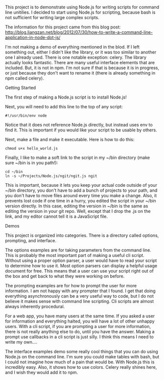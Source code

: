 This project is to demonstrate using Node.js for writing scripts for command line unitilies. I decided to start using Node.js for scripting, because bash is not sufficient for writing large complex scripts.

The information for this project came from this blog post: http://blog.liangzan.net/blog/2012/07/30/how-to-write-a-command-line-application-in-node-dot-js/

I'm not making a demo of everything mentioned in the blod. If I left something out, either I didn't like the library, or it was too similar to another one I already used. There is one notable exception: celery. The library actually looks fantastic. There are many useful interface elements that are included. But, it is not in npm. I'm not sure if that is because it is in progress, or just because they don't want to rename it (there is already something in npm called celery).

Getting Started

The first step of making a Node.js script is to install Node.js!

Next, you will need to add this line to the top of any script:

`#!/usr/bin/env node`

Notice that it does not reference Node.js directly, but instead uses env to find it. This is important if you would like your script to be usable by others.

Next, make a file and make it executable. Here is how to do this:

`chmod u+x hello_world.js`

Finally, I like to make a soft link to the script in my ~/bin directory (make sure ~/bin is in you path!):

```
cd ~/bin
ln -s ~/Projects/Node.js/ngit/ngit.js ngit
```

This is important, because it lets you keep your actual code outside of your ~/bin directory, you don't have to add a bunch of projects to your path, and you don't have to move files around every time you make a change. Also, it prevents lost code if one time in a hurry, you edited the script in your ~/bin version directly. In this case, editing the version in ~/bin is the same as editing the version in your git repo. Well, except that I drop the .js on the link, and my editor cannot tell it is a JavaScript file.

Demos

This project is organized into categories. There is a directory called options, prompting, and interface.

The options examples are for taking parameters from the command line. This is probably the most important part of making a useful cli script. Without using a proper option parser, a user would have to read your script to determine how to use it. Most option parsers can display a helpful usage document for free. This means that a user can use your script right out of the box and get back to what they were working on before.

The prompting examples are for how to prompt the user for more information. I am not happy with any prompter that I found. I get that doing everything asynchronously can be a very useful way to code, but I do not believe it makes sense with command line scripting. Cli scripts are almost always inherently procedural.

For a web app, you have many users at the same time. If you asked a user for information and everything halted, you will have a lot of other unhappy users. With a cli script, if you are prompting a user for more information, there is not really anything else to do, until you have the answer. Making a prompt use callbacks in a cli script is just silly. I think this means I need to write my own....

The interface examples demo some really cool things that you can do using Node.js on the command line. I'm sure you could make tables with bash, but I could not imagine how much of a pain that would be. With Node.js this is incredibly easy. Also, it shows how to use colors. Celery really shines here, and I wish they would add it to npm.
